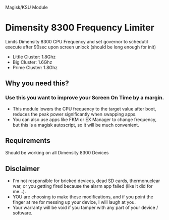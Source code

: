 Magisk/KSU Module

# Dimensity 8300 Frequency Limiter
Limits Dimensity 8300 CPU Frequency and set governor to schedutil\
execute after 90sec upon screen unlock (should be long enough for init)
- Little Cluster: 1.8Ghz
- Big Cluster: 1.6Ghz
- Prime Cluster: 1.8Ghz

## Why you need this?
### Use this you want to improve your Screen On Time by a margin.

- This module lowers the CPU frequency to the target value after boot, reduces the peak power significantly when swapping apps.
- You can also use apps like FKM or EX Manager to change frequency, but this is a magisk autoscript, so it will be much convenient.

## Requirements
Should be working on all Dimensity 8300 Devices

## Disclaimer
* I'm not responsible for bricked devices, dead SD cards, thermonuclear war, or you getting fired because the alarm app failed (like it did for me...).
* YOU are choosing to make these modifications, and if you point the finger at me for messing up your device, I will laugh at you.
* Your warranty will be void if you tamper with any part of your device / software.
